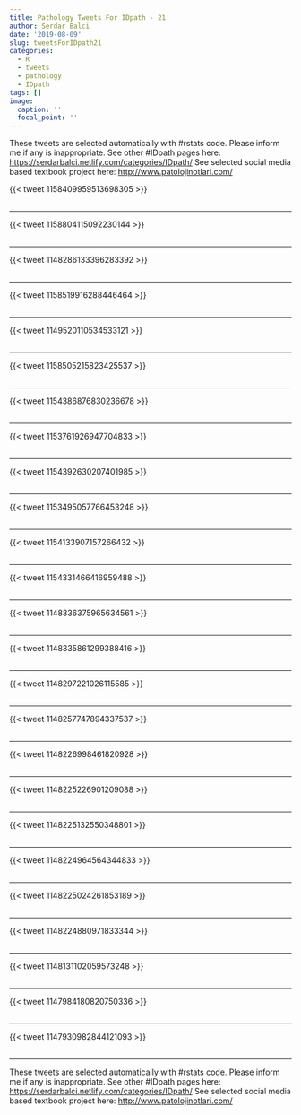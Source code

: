 ```yaml
---
title: Pathology Tweets For IDpath - 21
author: Serdar Balci
date: '2019-08-09'
slug: tweetsForIDpath21
categories:
  - R
  - tweets
  - pathology
  - IDpath
tags: []
image:
  caption: ''
  focal_point: ''
---
```



These tweets are selected automatically with #rstats code. Please inform me if any is inappropriate.
See other #IDpath pages here: https://serdarbalci.netlify.com/categories/IDpath/ 
See selected social media based textbook project here: http://www.patolojinotlari.com/

{{< tweet 1158409959513698305 >}}
<br>
<br>
<hr>
{{< tweet 1158804115092230144 >}}
<br>
<br>
<hr>
{{< tweet 1148286133396283392 >}}
<br>
<br>
<hr>
{{< tweet 1158519916288446464 >}}
<br>
<br>
<hr>
{{< tweet 1149520110534533121 >}}
<br>
<br>
<hr>
{{< tweet 1158505215823425537 >}}
<br>
<br>
<hr>
{{< tweet 1154386876830236678 >}}
<br>
<br>
<hr>
{{< tweet 1153761926947704833 >}}
<br>
<br>
<hr>
{{< tweet 1154392630207401985 >}}
<br>
<br>
<hr>
{{< tweet 1153495057766453248 >}}
<br>
<br>
<hr>
{{< tweet 1154133907157266432 >}}
<br>
<br>
<hr>
{{< tweet 1154331466416959488 >}}
<br>
<br>
<hr>
{{< tweet 1148336375965634561 >}}
<br>
<br>
<hr>
{{< tweet 1148335861299388416 >}}
<br>
<br>
<hr>
{{< tweet 1148297221026115585 >}}
<br>
<br>
<hr>
{{< tweet 1148257747894337537 >}}
<br>
<br>
<hr>
{{< tweet 1148226998461820928 >}}
<br>
<br>
<hr>
{{< tweet 1148225226901209088 >}}
<br>
<br>
<hr>
{{< tweet 1148225132550348801 >}}
<br>
<br>
<hr>
{{< tweet 1148224964564344833 >}}
<br>
<br>
<hr>
{{< tweet 1148225024261853189 >}}
<br>
<br>
<hr>
{{< tweet 1148224880971833344 >}}
<br>
<br>
<hr>
{{< tweet 1148131102059573248 >}}
<br>
<br>
<hr>
{{< tweet 1147984180820750336 >}}
<br>
<br>
<hr>
{{< tweet 1147930982844121093 >}}
<br>
<br>
<hr>


These tweets are selected automatically with #rstats code. Please inform me if any is inappropriate.
See other #IDpath pages here: https://serdarbalci.netlify.com/categories/IDpath/ 
See selected social media based textbook project here: http://www.patolojinotlari.com/
